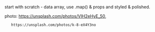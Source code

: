 start with scratch - data array, use .map() & props and styled & polished.


photo: https://unsplash.com/photos/VlH2eHyE_50,

       https://unsplash.com/photos/k-8-eX4Y3no
